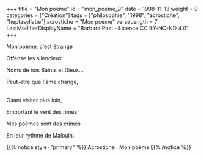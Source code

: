 +++
title = "Mon poème"
id = "mon_poeme_9"
date = 1998-11-13
weight = 9
categories = ["Création"]
tags = ["philosophie", "1998", "acrostiche", "heptasyllabe"]
acrostiche = "Mon poème"
verseLength = 7
LastModifierDisplayName = "Barbara Post - Licence CC BY-NC-ND 4.0"
+++

Mon poème, c'est étrange

Offense les silencieux

Noms de nos Saints et Dieux...

Peut-être que l'âme change,

 \
Osant visiter plus loin,

Emportant le vent des rimes;

Mes poèmes sont des crimes

En leur rythme de Malouin.

{{% notice style="primary" %}}
Acrostiche : Mon poème
{{% /notice %}}
